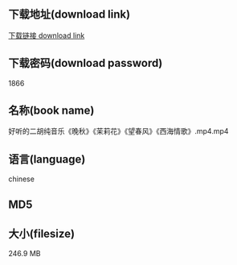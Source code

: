 ## 下载地址(download link)
[下载链接 download link](https://voluble-croquembouche-d321dc.netlify.app/?s=%E5%A5%BD%E5%90%AC%E7%9A%84%E4%BA%8C%E8%83%A1%E7%BA%AF%E9%9F%B3%E4%B9%90%E3%80%8A%E6%99%9A%E7%A7%8B%E3%80%8B%E3%80%8A%E8%8C%89%E8%8E%89%E8%8A%B1%E3%80%8B%E3%80%8A%E6%9C%9B%E6%98%A5%E9%A3%8E%E3%80%8B%E3%80%8A%E8%A5%BF%E6%B5%B7%E6%83%85%E6%AD%8C%E3%80%8B.mp4)

## 下载密码(download password)
1866

## 名称(book name)
好听的二胡纯音乐《晚秋》《茉莉花》《望春风》《西海情歌》.mp4.mp4

## 语言(language)
chinese

## MD5


## 大小(filesize)
246.9 MB
